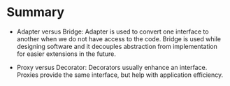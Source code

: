 # Summary

- Adapter versus Bridge: Adapter is used to convert one interface to another when we do not have access to the code. 
Bridge is used while designing software and it decouples abstraction from implementation for easier extensions in the future.

- Proxy versus Decorator: Decorators usually enhance an interface. 
Proxies provide the same interface, but help with application efficiency.
